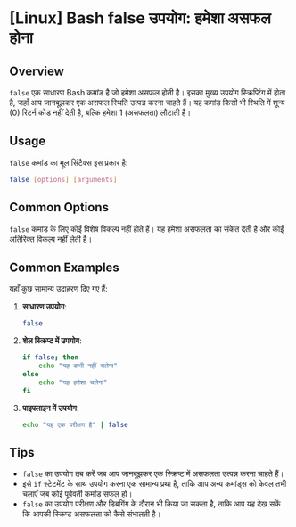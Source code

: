 # [Linux] Bash false उपयोग: हमेशा असफल होना

## Overview
`false` एक साधारण Bash कमांड है जो हमेशा असफल होती है। इसका मुख्य उपयोग स्क्रिप्टिंग में होता है, जहाँ आप जानबूझकर एक असफल स्थिति उत्पन्न करना चाहते हैं। यह कमांड किसी भी स्थिति में शून्य (0) रिटर्न कोड नहीं देती है, बल्कि हमेशा 1 (असफलता) लौटाती है।

## Usage
`false` कमांड का मूल सिंटैक्स इस प्रकार है:

```bash
false [options] [arguments]
```

## Common Options
`false` कमांड के लिए कोई विशेष विकल्प नहीं होते हैं। यह हमेशा असफलता का संकेत देती है और कोई अतिरिक्त विकल्प नहीं लेती है।

## Common Examples
यहाँ कुछ सामान्य उदाहरण दिए गए हैं:

1. **साधारण उपयोग**:
   ```bash
   false
   ```

2. **शेल स्क्रिप्ट में उपयोग**:
   ```bash
   if false; then
       echo "यह कभी नहीं चलेगा"
   else
       echo "यह हमेशा चलेगा"
   fi
   ```

3. **पाइपलाइन में उपयोग**:
   ```bash
   echo "यह एक परीक्षण है" | false
   ```

## Tips
- `false` का उपयोग तब करें जब आप जानबूझकर एक स्क्रिप्ट में असफलता उत्पन्न करना चाहते हैं।
- इसे `if` स्टेटमेंट के साथ उपयोग करना एक सामान्य प्रथा है, ताकि आप अन्य कमांड्स को केवल तभी चलाएँ जब कोई पूर्ववर्ती कमांड सफल हो।
- `false` का उपयोग परीक्षण और डिबगिंग के दौरान भी किया जा सकता है, ताकि आप यह देख सकें कि आपकी स्क्रिप्ट असफलता को कैसे संभालती है।